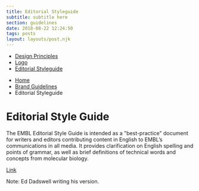 ```yaml
---
title: Editorial Styleguide
subtitle: subtitle here
section: guidelines
date: 2018-08-22 12:24:50
tags: posts
layout: layouts/post.njk
---
```


<nav class="vf-navigation vf-navigation--main">
  <ul class="vf-navigation__list | vf-list--inline">
    <li class="vf-navigation__item"><a href="/brand-guidelines/design-principles/" class="vf-navigation__link">Design Principles</a></li>
    <li class="vf-navigation__item"><a href="/brand-guidelines/logo/" class="vf-navigation__link">Logo</a></li>
    <li class="vf-navigation__item"><a href="/brand-guidelines/editorial-styleguide/" class="vf-navigation__link">Editorial Styleguide</a></li>
  </ul>
</nav>


<nav class="vf-breadcrumbs" aria-label="Breadcrumb">
  <ul class="vf-breadcrumbs__list | vf-list vf-list--inline">
    <li class="vf-breadcrumbs__item">
      <a href="/" class="vf-breadcrumbs__link">Home</a>
    </li>
    <li class="vf-breadcrumbs__item">
      <a href="/brand-guidelines/" class="vf-breadcrumbs__link">Brand Guidelines</a>
    </li>
    <li class="vf-breadcrumbs__item">
      Editorial Styleguide
    </li>
  </ul>
</nav>

# Editorial Style Guide

The EMBL Editorial Style Guide is intended as a "best-practice" document for writers and editors contributing content in English to EMBL’s communications in all media. It provides clarification on English spelling and points of grammar, as well as brief definitions of technical words and concepts from molecular biology.

[Link](http://dev-embl-editorial-style-guide.pantheonsite.io/)

Note: Ed Dadswell writing his version.
